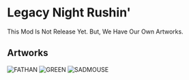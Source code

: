 # Legacy Night Rushin'
This Mod Is Not Release Yet.
But, We Have Our Own Artworks.

## Artworks
![FATHAN](https://user-images.githubusercontent.com/96095677/157354104-1aa9b8d1-70dc-455e-b769-92f59f77cbb4.png)
![GREEN](https://user-images.githubusercontent.com/96095677/157354137-5f8dc404-c476-4e48-bcd6-fece77304f44.png)
![SADMOUSE](https://user-images.githubusercontent.com/96095677/157354149-87da8666-bb94-42ff-9833-785de2662a4b.png)
